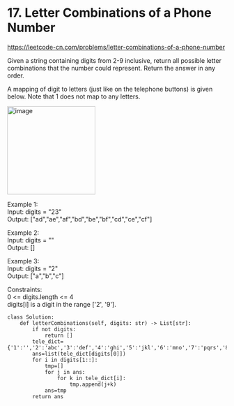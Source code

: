 # 17. Letter Combinations of a Phone Number
https://leetcode-cn.com/problems/letter-combinations-of-a-phone-number  

Given a string containing digits from 2-9 inclusive, return all possible letter combinations that the number could represent. Return the answer in any order.

A mapping of digit to letters (just like on the telephone buttons) is given below. Note that 1 does not map to any letters.

<img width="202" alt="image" src="https://user-images.githubusercontent.com/60777462/152929525-171b6c8f-305d-41b7-b5ce-4c1520adf365.png">  

Example 1:  
Input: digits = "23"  
Output: ["ad","ae","af","bd","be","bf","cd","ce","cf"]  

Example 2:  
Input: digits = ""  
Output: []  

Example 3:  
Input: digits = "2"  
Output: ["a","b","c"]   
 

Constraints:  
0 <= digits.length <= 4  
digits[i] is a digit in the range ['2', '9'].  

``` python3
class Solution:
    def letterCombinations(self, digits: str) -> List[str]:
        if not digits:
            return []
        tele_dict={'1':'','2':'abc','3':'def','4':'ghi','5':'jkl','6':'mno','7':'pqrs','8':'tuv','9':'wxyz'}
        ans=list(tele_dict[digits[0]])
        for i in digits[1::]:
            tmp=[]
            for j in ans:
                for k in tele_dict[i]:
                    tmp.append(j+k)
            ans=tmp
        return ans
```
